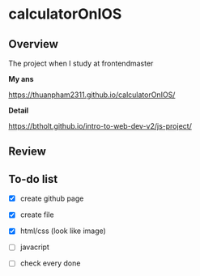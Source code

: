 # calculatorOnIOS

## Overview

The project when I study at frontendmaster

**My ans**

https://thuanpham2311.github.io/calculatorOnIOS/

**Detail**

https://btholt.github.io/intro-to-web-dev-v2/js-project/

## Review

## To-do list

* [x] create github page

* [x] create file

* [x] html/css (look like image)

* [ ] javacript

* [ ] check every done
